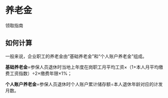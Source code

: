 # 养老金

领取指南

## 如何计算

一般来说，企业职工的养老金由“基础养老金”和“个人账户养老金”组成。

**基础养老金**=参保人员退休时当地上年度在岗职工月平均工资×（1+本人月平均缴费工资指数）÷2×缴费年限×1%；

**个人账户养老金**=参保人员退休时个人账户累计储存额÷本人退休年龄对应的计发月数。
